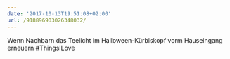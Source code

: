 ```yaml
---
date: '2017-10-13T19:51:08+02:00'
url: /918896903026348032/
---
```

Wenn Nachbarn das Teelicht im Halloween-Kürbiskopf vorm Hauseingang erneuern #ThingsILove
